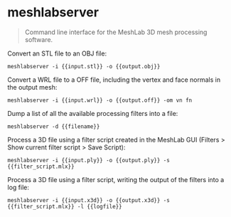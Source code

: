 meshlabserver
=============

> Command line interface for the MeshLab 3D mesh processing software.

Convert an STL file to an OBJ file:

    meshlabserver -i {{input.stl}} -o {{output.obj}}

Convert a WRL file to a OFF file, including the vertex and face normals in the output mesh:

    meshlabserver -i {{input.wrl}} -o {{output.off}} -om vn fn

Dump a list of all the available processing filters into a file:

    meshlabserver -d {{filename}}

Process a 3D file using a filter script created in the MeshLab GUI (Filters > Show current filter script > Save Script):

    meshlabserver -i {{input.ply}} -o {{output.ply}} -s {{filter_script.mlx}}

Process a 3D file using a filter script, writing the output of the filters into a log file:

    meshlabserver -i {{input.x3d}} -o {{output.x3d}} -s {{filter_script.mlx}} -l {{logfile}}
